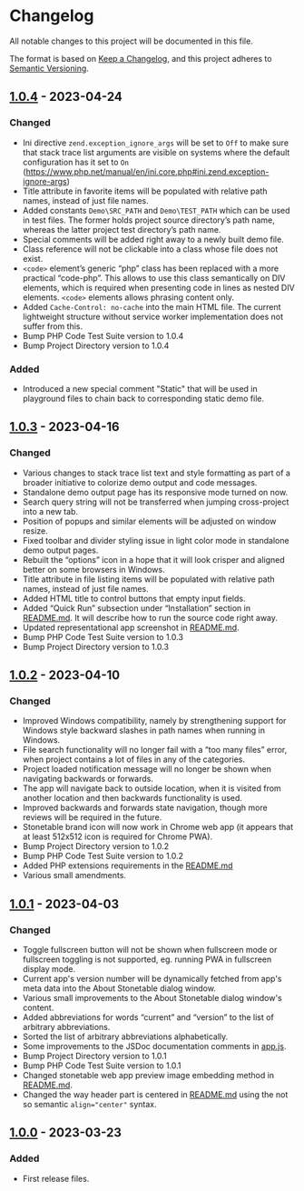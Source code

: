 # Changelog

All notable changes to this project will be documented in this file.

The format is based on [Keep a Changelog](https://keepachangelog.com/en/1.1.0/),
and this project adheres to [Semantic Versioning](https://semver.org/spec/v2.0.0.html).

## [1.0.4](https://github.com/TomasBagdanavicius/stonetable/releases/tag/v1.0.4) - 2023-04-24

### Changed

- Ini directive `zend.exception_ignore_args` will be set to `Off` to make sure that stack trace list arguments are visible on systems where the default configuration has it set to `On` (https://www.php.net/manual/en/ini.core.php#ini.zend.exception-ignore-args)
- Title attribute in favorite items will be populated with relative path names, instead of just file names.
- Added constants `Demo\SRC_PATH` and `Demo\TEST_PATH` which can be used in test files. The former holds project source directory’s path name, whereas the latter project test directory’s path name.
- Special comments will be added right away to a newly built demo file.
- Class reference will not be clickable into a class whose file does not exist.
- `<code>` element’s generic “php” class has been replaced with a more practical “code-php”. This allows to use this class semantically on DIV elements, which is required when presenting code in lines as nested DIV elements. `<code>` elements allows phrasing content only.
- Added `Cache-Control: no-cache` into the main HTML file. The current lightweight structure without service worker implementation does not suffer from this.
- Bump PHP Code Test Suite version to 1.0.4
- Bump Project Directory version to 1.0.4

### Added

- Introduced a new special comment "Static" that will be used in playground files to chain back to corresponding static demo file.

## [1.0.3](https://github.com/TomasBagdanavicius/stonetable/releases/tag/v1.0.3) - 2023-04-16

### Changed

- Various changes to stack trace list text and style formatting as part of a broader initiative to colorize demo output and code messages.
- Standalone demo output page has its responsive mode turned on now.
- Search query string will not be transferred when jumping cross-project into a new tab.
- Position of popups and similar elements will be adjusted on window resize.
- Fixed toolbar and divider styling issue in light color mode in standalone demo output pages.
- Rebuilt the “options” icon in a hope that it will look crisper and aligned better on some browsers in Windows.
- Title attribute in file listing items will be populated with relative path names, instead of just file names.
- Added HTML title to control buttons that empty input fields.
- Added “Quick Run” subsection under “Installation” section in [README.md](README.md#quick-run). It will describe how to run the source code right away.
- Updated representational app screenshot in [README.md](README.md).
- Bump PHP Code Test Suite version to 1.0.3
- Bump Project Directory version to 1.0.3

## [1.0.2](https://github.com/TomasBagdanavicius/stonetable/releases/tag/v1.0.2) - 2023-04-10

### Changed

- Improved Windows compatibility, namely by strengthening support for Windows style backward slashes in path names when running in Windows.
- File search functionality will no longer fail with a “too many files” error, when project contains a lot of files in any of the categories.
- Project loaded notification message will no longer be shown when navigating backwards or forwards.
- The app will navigate back to outside location, when it is visited from another location and then backwards functionality is used.
- Improved backwards and forwards state navigation, though more reviews will be required in the future.
- Stonetable brand icon will now work in Chrome web app (it appears that at least 512x512 icon is required for Chrome PWA).
- Bump Project Directory version to 1.0.2
- Bump PHP Code Test Suite version to 1.0.2
- Added PHP extensions requirements in the [README.md](README.md#requirements)
- Various small amendments.

## [1.0.1](https://github.com/TomasBagdanavicius/stonetable/releases/tag/v1.0.1) - 2023-04-03

### Changed

- Toggle fullscreen button will not be shown when fullscreen mode or fullscreen toggling is not supported, eg. running PWA in fullscreen display mode.
- Current app's version number will be dynamically fetched from app's meta data into the About Stonetable dialog window.
- Various small improvements to the About Stonetable dialog window's content.
- Added abbreviations for words “current” and “version” to the list of arbitrary abbreviations.
- Sorted the list of arbitrary abbreviations alphabetically.
- Some improvements to the JSDoc documentation comments in [app.js](src/web/app/assets/scripts/app.js).
- Bump Project Directory version to 1.0.1
- Bump PHP Code Test Suite version to 1.0.1
- Changed stonetable web app preview image embedding method in [README.md](README.md).
- Changed the way header part is centered in [README.md](README.md) using the not so semantic `align="center"` syntax.

## [1.0.0](https://github.com/TomasBagdanavicius/stonetable/releases/tag/v1.0.0) - 2023-03-23

### Added

- First release files.
